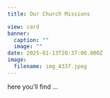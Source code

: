 ```yaml
---
title: Our Church Missions

view: card
banner:
  caption: ""
  image: ""
date: 2025-01-13T20:37:00.000Z
image:
  filename: img_4337.jpeg
---
```

here you’ll find …
